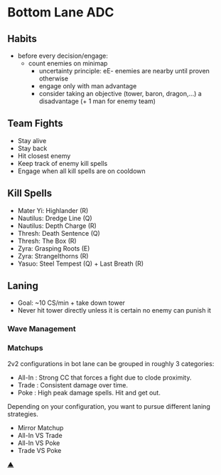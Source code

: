 # Bottom Lane ADC

## Habits

- before every decision/engage:
  - count enemies on minimap
    - uncertainty principle:
      eE- enemies are nearby until proven otherwise
    - engage only with man advantage
    - consider taking an objective (tower, baron, dragon,...) a disadvantage (+ 1 man for enemy team)

## Team Fights

- Stay alive
- Stay back
- Hit closest enemy
- Keep track of enemy kill spells
- Engage when all kill spells are on cooldown

## Kill Spells

- Mater Yi: Highlander (R)
- Nautilus: Dredge Line (Q)
- Nautilus: Depth Charge (R)
- Thresh: Death Sentence (Q)
- Thresh: The Box (R)
- Zyra: Grasping Roots (E)
- Zyra: Strangelthorns (R)
- Yasuo: Steel Tempest (Q) + Last Breath (R)

## Laning

- Goal: ~10 CS/min + take down tower
- Never hit tower directly unless it is certain no enemy can punish it

### Wave Management

### Matchups

2v2 configurations in bot lane can be grouped in roughly 3 categories:

- All-In : Strong CC that forces a fight due to clode proximity.
- Trade  : Consistent damage over time.
- Poke   : High peak damage spells. Hit and get out.

Depending on your configuration, you want to pursue different laning strategies.

- Mirror Matchup
- All-In VS Trade
- All-In VS Poke
- Trade VS Poke

[▲](./index.md)
